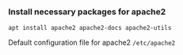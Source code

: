 ### Install necessary packages for apache2

```shell
apt install apache2 apache2-docs apache2-utils
```

Default configuration file for apache2 `/etc/apache2`
